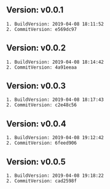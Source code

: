 ## Version: v0.0.1
	1. BuildVersion: 2019-04-08 18:11:52
	2. CommitVersion: e569dc97
## Version: v0.0.2
	1. BuildVersion: 2019-04-08 18:14:42
	2. CommitVersion: 4a91eeaa
## Version: v0.0.3
	1. BuildVersion: 2019-04-08 18:17:43
	2. CommitVersion: c2e48c56
## Version: v0.0.4
	1. BuildVersion: 2019-04-08 19:12:42
	2. CommitVersion: 6feed906
## Version: v0.0.5
	1. BuildVersion: 2019-04-08 19:18:22
	2. CommitVersion: cad2598f

